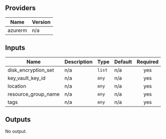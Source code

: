 ## Providers

| Name | Version |
|------|---------|
| azurerm | n/a |

## Inputs

| Name | Description | Type | Default | Required |
|------|-------------|------|---------|:-----:|
| disk\_encryption\_set | n/a | `list` | n/a | yes |
| key\_vault\_key\_id | n/a | `any` | n/a | yes |
| location | n/a | `any` | n/a | yes |
| resource\_group\_name | n/a | `any` | n/a | yes |
| tags | n/a | `any` | n/a | yes |

## Outputs

No output.


